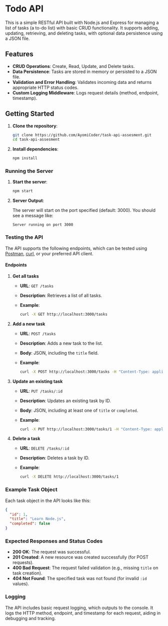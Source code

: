 # Todo API

This is a simple RESTful API built with Node.js and Express for managing a list of tasks (a to-do list) with basic CRUD functionality. It supports adding, updating, retrieving, and deleting tasks, with optional data persistence using a JSON file.

## Features

- **CRUD Operations**: Create, Read, Update, and Delete tasks.
- **Data Persistence**: Tasks are stored in memory or persisted to a JSON file.
- **Validation and Error Handling**: Validates incoming data and returns appropriate HTTP status codes.
- **Custom Logging Middleware**: Logs request details (method, endpoint, timestamp).

## Getting Started

1. **Clone the repository**:

    ```bash
    git clone https://github.com/AyomiCoder/task-api-assesment.git
    cd task-api-assesment
    ```

2. **Install dependencies**:

    ```bash
    npm install
    ```


### Running the Server

1. **Start the server**:

    ```bash
    npm start
    ```

2. **Server Output**:

   The server will start on the port specified (default: 3000). You should see a message like:

    ```
    Server running on port 3000
    ```

### Testing the API

The API supports the following endpoints, which can be tested using [Postman](https://www.postman.com/), [curl](https://curl.se/), or your preferred API client.

#### Endpoints

1. **Get all tasks**
   - **URL**: `GET /tasks`
   - **Description**: Retrieves a list of all tasks.
   - **Example**:

     ```bash
     curl -X GET http://localhost:3000/tasks
     ```

2. **Add a new task**
   - **URL**: `POST /tasks`
   - **Description**: Adds a new task to the list.
   - **Body**: JSON, including the `title` field.
   - **Example**:

     ```bash
     curl -X POST http://localhost:3000/tasks -H "Content-Type: application/json" -d '{"title": "New Task"}'
     ```

3. **Update an existing task**
   - **URL**: `PUT /tasks/:id`
   - **Description**: Updates an existing task by ID.
   - **Body**: JSON, including at least one of `title` or `completed`.
   - **Example**:

     ```bash
     curl -X PUT http://localhost:3000/tasks/1 -H "Content-Type: application/json" -d '{"completed": true}'
     ```

4. **Delete a task**
   - **URL**: `DELETE /tasks/:id`
   - **Description**: Deletes a task by ID.
   - **Example**:

     ```bash
     curl -X DELETE http://localhost:3000/tasks/1
     ```

### Example Task Object

Each task object in the API looks like this:

```json
{
  "id": 1,
  "title": "Learn Node.js",
  "completed": false
}
```

### Expected Responses and Status Codes

- **200 OK**: The request was successful.
- **201 Created**: A new resource was created successfully (for POST requests).
- **400 Bad Request**: The request failed validation (e.g., missing `title` on task creation).
- **404 Not Found**: The specified task was not found (for invalid `:id` values).

### Logging

The API includes basic request logging, which outputs to the console. It logs the HTTP method, endpoint, and timestamp for each request, aiding in debugging and tracking.
